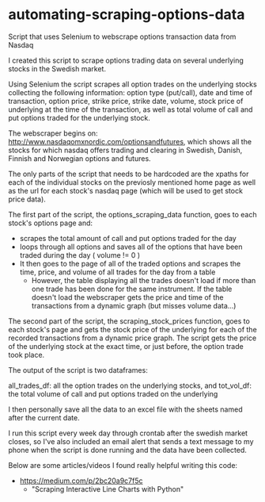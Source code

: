 # automating-scraping-options-data
Script that uses Selenium to webscrape options transaction data from Nasdaq

I created this script to scrape options trading data on several underlying stocks in the Swedish market.

Using Selenium the script scrapes all option trades on the underlying stocks collecting the following information: option type (put/call), date and time of transaction, option price, strike price, strike date, volume, stock price of underlying at the time of the transaction, as well as total volume of call and put options traded for the underlying stock.

The webscraper begins on: http://www.nasdaqomxnordic.com/optionsandfutures, which shows all the stocks for which nasdaq offers trading and clearing in Swedish, Danish, Finnish and Norwegian options and futures.

The only parts of the script that needs to be hardcoded are the xpaths for each of the individual stocks on the previosly mentioned home page as well as the url for each stock's nasdaq page (which will be used to get stock price data).

The first part of the script, the options_scraping_data function, goes to each stock's options page and:

- scrapes the total amount of call and put options traded for the day
- loops through all options and saves all of the options that have been traded during the day ( volume != 0 )
- It then goes to the page of all of the traded options and scrapes the time, price, and volume of all trades for the day from a table
    - However, the table displaying all the trades doesn't load if more than one trade has been done for the same instrument. If the table doesn't load the webscraper gets the price and time of the transactions from a dynamic graph (but misses volume data...)


The second part of the script, the scraping_stock_prices function, goes to each stock's page and gets the stock price of the underlying for each of the recorded transactions from a dynamic price graph. The script gets the price of the underlying stock at the exact time, or just before, the option trade took place.

The output of the script is two dataframes:

all_trades_df: all the option trades on the underlying stocks, and
tot_vol_df: the total volume of call and put options traded on the underlying

I then personally save all the data to an excel file with the sheets named after the current date.

I run this script every week day through crontab after the swedish market closes, so I've also included an email alert that sends a text message to my phone when the script is done running and the data have been collected.

Below are some articles/videos I found really helpful writing this code:
- https://medium.com/p/2bc20a9c7f5c
  - "Scraping Interactive Line Charts with Python"
